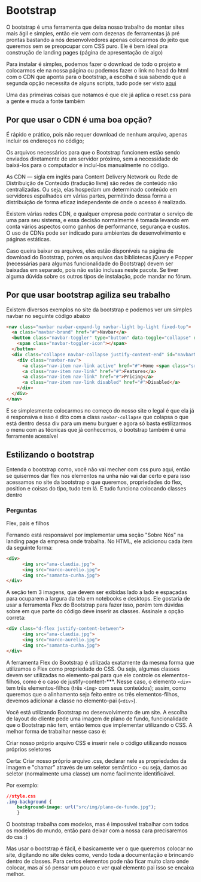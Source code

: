 # Bootstrap

O bootstrap é uma ferramenta que deixa nosso trabalho de montar sites mais ágil e simples, então ele vem com dezenas de ferramentas já pré prontas bastando a nós desenvolvedores apenas colocarmos do jeito que queremos sem se preopcupar com CSS puro. Ele é bem ideal pra construção de landing pages (página de apresentação de algo)

Para instalar é simples, podemos fazer o download de todo o projeto e colocarmos ele na nossa página ou podemos fazer o link no head do html com o CDN que aponta para o bootstrap, a escolha é sua sabendo que a segunda opção necessita de alguns scripts, tudo pode ser visto [aqui](https://getbootstrap.com/docs/4.0/getting-started/introduction/)

Uma das primeiras coisas que notamos é que ele já aplica o reset.css para a gente e muda a fonte também

## Por que usar o CDN é uma boa opção?

É rápido e prático, pois não requer download de nenhum arquivo, apenas incluir os endereços no código;

Os arquivos necessários para que o Bootstrap funcionem estão sendo enviados diretamente de um servidor próximo, sem a necessidade de baixá-los para o computador e incluí-los manualmente no código.

As CDN — sigla em inglês para Content Delivery Network ou Rede de Distribuição de Conteúdo (tradução livre) são redes de conteúdo não centralizadas. Ou seja, elas hospedam um determinado conteúdo em servidores espalhados em várias partes, permitindo dessa forma a distribuição de forma eficaz independente de onde o acesso é realizado.

Existem várias redes CDN, e qualquer empresa pode contratar o serviço de uma para seu sistema, e essa decisão normalmente é tomada levando em conta vários aspectos como ganhos de performance, segurança e custos. O uso de CDNs pode ser indicado para ambientes de desenvolvimento e páginas estáticas.

Caso queira baixar os arquivos, eles estão disponíveis na página de download do Bootstrap, porém os arquivos das bibliotecas jQuery e Popper (necessárias para algumas funcionalidade do Bootstrap) devem ser baixadas em separado, pois não estão inclusas neste pacote. Se tiver alguma dúvida sobre os outros tipos de instalação, pode mandar no fórum.

## Por que usar bootstrap agiliza seu trabalho

Existem diversos exemplos no site da bootstrap e podemos ver um simples navbar no seguinte código abaixo

```html
<nav class="navbar navbar-expand-lg navbar-light bg-light fixed-top">
  <a class="navbar-brand" href="#">Navbar</a>
  <button class="navbar-toggler" type="button" data-toggle="collapse" data-target="#navbarNavAltMarkup" aria-controls="navbarNavAltMarkup" aria-expanded="false" aria-label="Toggle navigation">
    <span class="navbar-toggler-icon"></span>
  </button>
  <div class="collapse navbar-collapse justify-content-end" id="navbarNavAltMarkup">
    <div class="navbar-nav">
      <a class="nav-item nav-link active" href="#">Home <span class="sr-only">(current)</span></a>
      <a class="nav-item nav-link" href="#">Features</a>
      <a class="nav-item nav-link" href="#">Pricing</a>
      <a class="nav-item nav-link disabled" href="#">Disabled</a>
    </div>
  </div>
</nav>
```

E se simplesmente colocarmos no começo do nosso site o legal é que ela já é responsiva e isso é dito com a class `navbar-collapse` que colapsa o que está dentro dessa div para um menu burguer e agora só basta estilizarmos o menu com as técnicas que já conhecemos, o bootstrap também é uma ferramente acessível

## Estilizando o bootstrap

Entenda o bootstrap como, você não vai mecher com css puro aqui, então se quisermos dar flex nos elementos na unha não vai dar certo e para isso acessamos no site da bootstrap o que queremos, propriedades do flex, position e coisas do tipo, tudo tem lá. E tudo funciona colocando classes dentro

### Perguntas

Flex, pais e filhos

Fernando está responsável por implementar uma seção "Sobre Nós" na landing page da empresa onde trabalha. No HTML, ele adicionou cada item da seguinte forma:

```html
<div>
      <img src="ana-claudia.jpg">
      <img src="marco-aurelio.jpg">
      <img src="samanta-cunha.jpg">
</div>
```

A seção tem 3 imagens, que devem ser exibidas lado a lado e espaçadas para ocuparem a largura da tela em notebooks e desktops. Ele gostaria de usar a ferramenta Flex do Bootstrap para fazer isso, porém tem dúvidas sobre em que parte do código deve inserir as classes. Assinale a opção correta:

```html
<div class="d-flex justify-content-between">
      <img src="ana-claudia.jpg">
      <img src="marco-aurelio.jpg">
      <img src="samanta-cunha.jpg">
</div>
```

A ferramenta Flex do Bootstrap é utilizada exatamente da mesma forma que utilizamos o Flex como propriedade do CSS. Ou seja, algumas classes devem ser utilizadas no elemento-pai para que ele controle os elementos-filhos, como é o caso de justify-content-***. Nesse caso, o elemento `<div>` tem três elementos-filhos (três `<img>` com seus conteúdos); assim, como queremos que o alinhamento seja feito entre os três elementos-filhos, devemos adicionar a classe no elemento-pai (`<div>`).

Você está utilizando Bootstrap no desenvolvimento de um site. A escolha de layout do cliente pede uma imagem de plano de fundo, funcionalidade que o Bootstrap não tem, então temos que implementar utilizando o CSS. A melhor forma de trabalhar nesse caso é:

Criar nosso próprio arquivo CSS e inserir nele o código utilizando nossos próprios seletores

Certa: Criar nosso próprio arquivo .css, declarar nele as propriedades da imagem e "chamar" através de um seletor semântico - ou seja, damos ao seletor (normalmente uma classe) um nome facilmente identificável.

Por exemplo:

```css
//style.css
.img-background {
    background-image: url("src/img/plano-de-fundo.jpg");
    }
```

O bootstrap trabalha com modelos, mas é impossível trabalhar com todos os modelos do mundo, então para deixar com a nossa cara precisaremos do css :)

Mas usar o bootstrap é fácil, é basicamente ver o que queremos colocar no site, digitando no site deles como, vendo toda a documentação e brincando dentro de classes. Para certos elementos pode não ficar muito claro onde colocar, mas aí só pensar um pouco e ver qual elemento pai isso se encaixa melhor.
